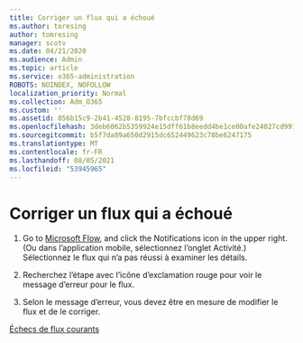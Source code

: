 ```yaml
---
title: Corriger un flux qui a échoué
ms.author: toresing
author: tomresing
manager: scotv
ms.date: 04/21/2020
ms.audience: Admin
ms.topic: article
ms.service: o365-administration
ROBOTS: NOINDEX, NOFOLLOW
localization_priority: Normal
ms.collection: Adm_O365
ms.custom: ''
ms.assetid: 856b15c9-2b41-4528-8195-7bfccbf78d69
ms.openlocfilehash: 3deb6062b5359924e15dff61b8eedd4be1ce00afe24027cd9917271bd5bbe48d
ms.sourcegitcommit: b5f7da89a650d2915dc652449623c78be6247175
ms.translationtype: MT
ms.contentlocale: fr-FR
ms.lasthandoff: 08/05/2021
ms.locfileid: "53945965"
---
```

# <a name="fix-a-flow-that-failed"></a>Corriger un flux qui a échoué

1. Go to [Microsoft Flow](https://flow.microsoft.com/), and click the Notifications icon in the upper right. (Ou dans l’application mobile, sélectionnez l’onglet Activité.) Sélectionnez le flux qui n’a pas réussi à examiner les détails.
    
2. Recherchez l’étape avec l’icône d’exclamation rouge pour voir le message d’erreur pour le flux.
    
3. Selon le message d’erreur, vous devez être en mesure de modifier le flux et de le corriger. 
    
[Échecs de flux courants](https://go.microsoft.com/fwlink/?linkid=872110)
  


